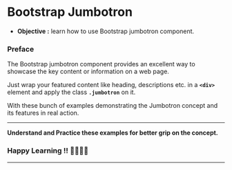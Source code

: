 # Bootstrap Jumbotron
- **Objective :** learn how to use Bootstrap jumbotron component.

### Preface
The Bootstrap jumbotron component provides an excellent way to showcase the key content or information on a web page.

Just wrap your featured content like heading, descriptions etc. in a **`<div>`** element and apply the class **`.jumbotron`** on it.

With these bunch of examples demonstrating the Jumbotron concept and its features in real action.

---
**Understand and Practice these examples for better grip on the concept.**

### Happy Learning !! 👍🏻✌🏻

---

